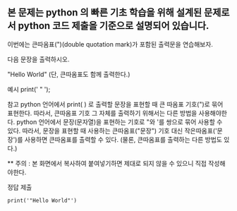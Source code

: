 본 문제는 python 의 빠른 기초 학습을 위해 설계된 문제로서 python 코드 제출을 기준으로 설명되어 있습니다. 
------

이번에는 큰따옴표(")(double quotation mark)가 포함된 출력문을 연습해보자.

다음 문장을 출력하시오.

"Hello World"
(단, 큰따옴표도 함께 출력한다.)

예시
print(' " ');

참고
python 언어에서 print( ) 로 출력할 문장을 표현할 때 큰 따옴표 기호(")로 묶어 표현한다. 
따라서, 큰따옴표 기호 그 자체를 출력하기 위해서는 다른 방법을 사용해야한다.
python 언어에서 문장(문자열)을 표현하는 기호로 "와 '를 쌍으로 묶어 사용할 수 있다.
따라서, 문장을 표현할 때 사용하는 큰따옴표("문장") 기호 대신 작은따옴표('문장')를 사용하면 큰따옴표를 출력할 수 있다.
(물론, 큰따옴표를 출력하는 다른 방법도 있다.) 

** 주의 : 본 화면에서 복사하여 붙여넣기하면 제대로 되지 않을 수 있으니 직접 작성해야한다.

정답 제출
```
print('"Hello World"')